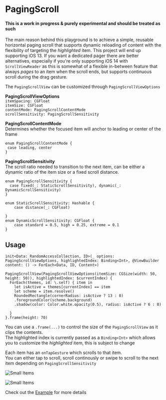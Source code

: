 # PagingScroll

#### This is a work in progress & purely experimental and should be treated as such

The main reason behind this playground is to achieve a simple, reusable horizontal paging scroll that supports dynamic reloading of content with the flexibility of targeting the *highlighted* item. This project will end up supporting iOS 13.
If you want a dedicated pager there are better alternatives, especially if you're only supporting iOS 14 with `ScrollViewReader` as this is somewhat of a flexible in-between feature that always *pages* to an item when the scroll ends, but supports continuous scroll during the drag gesture.

The `PagingScrollView` can be customized through `PagingScrollViewOptions`

**PagingScrollViewOptions**  
 `itemSpacing: CGFloat`  
 `itemSize: CGFloat`  
 `contentMode: PagingScrollContentMode`  
 `scrollSensitivity: PagingScrollSensitivity`

**PagingScrollContentMode**  
Determines whether the focused item will anchor to leading or center of the frame  
```
enum PagingScrollContentMode {  
 case leading, center  
} 
```

**PagingScrollSensitivity**  
The scroll ratio needed to transition to the next item, can be either a dynamic ratio of the item size or a fixed scroll distance.  
``` 
enum PagingScrollSensitivity {
  case fixed(_: StaticScrollSensitivity), dynamic(_: DynamicScrollSensitivity)
}

enum StaticScrollSensitivity: Hashable {
    case distance(_: CGFloat)
    
}
enum DynamicScrollSensitivity: CGFloat {
    case standard = 0.5, high = 0.25, extreme = 0.1
}
```

## Usage
`init<Data: RandomAccessCollection, ID>(_ options: PagingScrollViewOptions, highlightedIndex: Binding<Int>, @ViewBuilder content: () -> ForEach<Data, ID, Content>)` 
```
PagingScrollView(PagingScrollViewOptions(itemSize: CGSize(width: 50, height: 50)), highlightedIndex: $currentIndex) {
  ForEach(themes, id: \.self) { item in
    let isActive = themes[currentIndex] == item
    let scheme = item.resolve()
    RoundedRectangle(cornerRadius: isActive ? 13 : 0)
    .foregroundColor(scheme.background)
    .shadow(color: Color.white.opacity(0.5), radius: isActive ? 6 : 0)
                            
  }
}.frame(height: 70)
```

You can use a `.frame(...)` to control the size of the `PagingScrollView` as it clips the contents.  
The highlighted index is currently passed as a `Binding<Int>` which allows you to customize the *highlighted* item, this is subject to change

Each item has an `onTapGesture` which scrolls to that item.  
You can either tap to scroll, scroll continously or swipe to scroll to the next item depending on `PagingScrollSensitivity`





![Small Items](https://github.com/egenvall/PagingScroll/blob/main/PagingScroll/small.gif)

![Small Items](https://github.com/egenvall/PagingScroll/blob/main/PagingScroll/card-final.gif)


Check out the [Example](https://github.com/egenvall/PagingScroll/tree/main/PagingScroll/example) for more details
